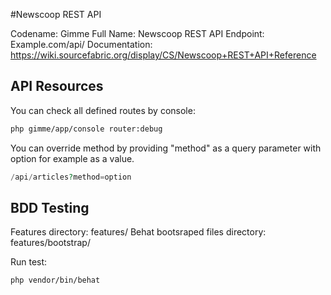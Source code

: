 #Newscoop REST API

Codename: Gimme 
Full Name: Newscoop REST API
Endpoint: Example.com/api/
Documentation: https://wiki.sourcefabric.org/display/CS/Newscoop+REST+API+Reference

## API Resources
You can check all defined routes by console:

```bash
php gimme/app/console router:debug
```
You can override method by providing "method" as a query parameter with option for example as a value.

```php
/api/articles?method=option
```

## BDD Testing

Features directory: features/
Behat bootsraped files directory: features/bootstrap/

Run test:

```bash
php vendor/bin/behat
```

